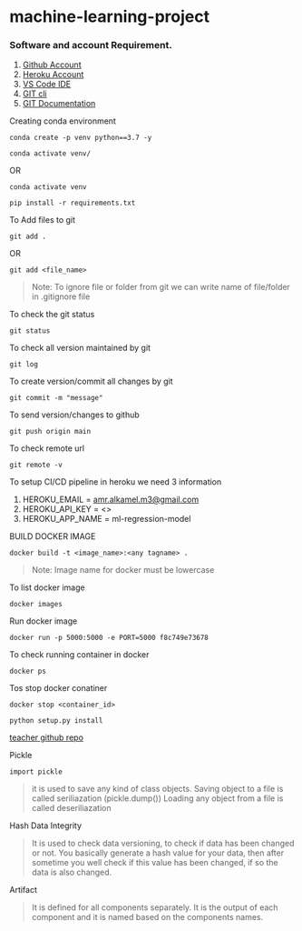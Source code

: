 # machine-learning-project

### Software and account Requirement.

1. [Github Account](https://github.com)
2. [Heroku Account](https://dashboard.heroku.com/login)
3. [VS Code IDE](https://code.visualstudio.com/download)
4. [GIT cli](https://git-scm.com/downloads)
5. [GIT Documentation](https://git-scm.com/docs/gittutorial)


Creating conda environment
```
conda create -p venv python==3.7 -y
```
```
conda activate venv/
```
OR 
```
conda activate venv
```

```
pip install -r requirements.txt
```

To Add files to git
```
git add .
```

OR
```
git add <file_name>
```

> Note: To ignore file or folder from git we can write name of file/folder in .gitignore file

To check the git status 
```
git status
```
To check all version maintained by git
```
git log
```

To create version/commit all changes by git
```
git commit -m "message"
```

To send version/changes to github
```
git push origin main
```

To check remote url 
```
git remote -v
```

To setup CI/CD pipeline in heroku we need 3 information
1. HEROKU_EMAIL = amr.alkamel.m3@gmail.com
2. HEROKU_API_KEY = <>
3. HEROKU_APP_NAME = ml-regression-model

BUILD DOCKER IMAGE
```
docker build -t <image_name>:<any tagname> .
```
> Note: Image name for docker must be lowercase


To list docker image
```
docker images
```

Run docker image
```
docker run -p 5000:5000 -e PORT=5000 f8c749e73678
```

To check running container in docker
```
docker ps
```

Tos stop docker conatiner
```
docker stop <container_id>
```



```
python setup.py install
```

[teacher github repo](https://github.com/avnyadav/machine_learning_project)


Pickle
```
import pickle
```
>it is used to save any kind of class objects. 
>Saving object to a file is called seriliazation (pickle.dump())
>Loading any object from a file is called deseriliazation


Hash Data Integrity

> It is used to check data versioning, to check if data has been changed or not. 
>You basically generate a hash value for your data, then after sometime you well check if this value has been changed, if so the data is also changed.


Artifact

> It is defined for all components separately.
> It is the output of each component and it is named based on the components names.
